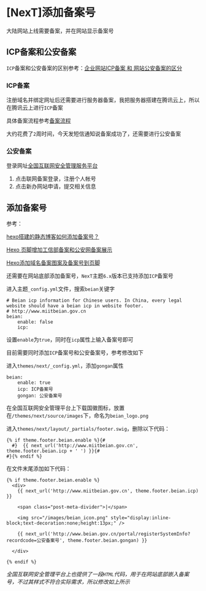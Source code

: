 
# [NexT]添加备案号

大陆网站上线需要备案，并在网站显示备案号

## ICP备案和公安备案

`ICP`备案和公安备案的区别参考：[企业网站ICP备案 和 网站公安备案的区分](https://baijiahao.baidu.com/s?id=1623541530947349945&wfr=spider&for=pc)

### ICP备案

注册域名并绑定网址后还需要进行服务器备案，我把服务器搭建在腾讯云上，所以在腾讯云上进行`ICP`备案

具体备案流程参考[备案流程](https://cloud.tencent.com/document/product/243/18909)

大约花费了`2`周时间，今天发短信通知说备案成功了，还需要进行公安备案

### 公安备案

登录网址[全国互联网安全管理服务平台](www.beian.gov.cn)

1. 点击联网备案登录，注册个人帐号
2. 点击新办网站申请，提交相关信息

## 添加备案号

参考：

[hexo搭建的静态博客如何添加备案号？](https://www.zhihu.com/question/49931898)

[Hexo 页脚增加工信部备案和公安网备案展示](https://xian6ge.cn/posts/2da0ce2e/)

[Hexo添加域名备案图案及备案号到页脚](http://shauew.tech/2017/09/23/18.Hexo%E6%B7%BB%E5%8A%A0%E5%A4%87%E6%A1%88%E5%9B%BE%E6%A1%88%E5%8F%8A%E4%BF%A1%E6%81%AF%E5%88%B0%E9%A1%B5%E8%84%9A/)

还需要在网站底部添加备案号，`NexT`主题`6.x`版本已支持添加`ICP`备案号

进入主题`_config.yml`文件，搜索`beian`关键字

```
# Beian icp information for Chinese users. In China, every legal website should have a beian icp in website footer.
# http://www.miitbeian.gov.cn
beian:
    enable: false
    icp: 
```

设置`enable`为`true`，同时在`icp`属性上输入备案号即可

目前需要同时添加`ICP`备案号和公安备案号，参考修改如下

进入`themes/next/_config.yml`，添加`gongan`属性

```
beian:
    enable: true
    icp: ICP备案号
    gongan: 公安备案号
```

在全国互联网安全管理平台上下载国徽图标，放置在`/themes/next/source/images`下，命名为`beian_logo.png`

进入`themes/next/layout/_partials/footer.swig`，删除以下代码：

```
{% if theme.footer.beian.enable %}{# 
  #}  {{ next_url('http://www.miitbeian.gov.cn', theme.footer.beian.icp + ' ') }}{#
#}{% endif %}
```

在文件末尾添加如下代码：

```
{% if theme.footer.beian.enable %}
  <div>
    {{ next_url('http://www.miitbeian.gov.cn', theme.footer.beian.icp) }}

    <span class="post-meta-divider">|</span>
  
    <img src="/images/beian_icon.png" style="display:inline-block;text-decoration:none;height:13px;" />
    
    {{ next_url('http://www.beian.gov.cn/portal/registerSystemInfo?recordcode=公安备案号', theme.footer.beian.gongan) }}

  </div>

{% endif %}
```

*全国互联网安全管理平台上也提供了一段`HTML`代码，用于在网站底部嵌入备案号，不过其样式不符合实际需求，所以修改如上所示*